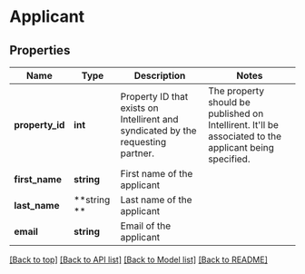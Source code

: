 # Applicant

## Properties
Name         | Type          | Description   | Notes
------------ | ------------- | ------------- | -------------
**property_id** | **int** | Property ID that exists on Intellirent and syndicated by the requesting partner. | The property should be published on Intellirent. It'll be associated to the applicant being specified.
**first_name** | **string** | First name of the applicant |
**last_name** | **string ** | Last name of the applicant |
**email** | **string** | Email of the applicant |

[[Back to top]](#) [[Back to API list]](../../README.md#documentation-for-apis) [[Back to Model list]](../../README.md#documentation-for-models) [[Back to README]](../../README.md)